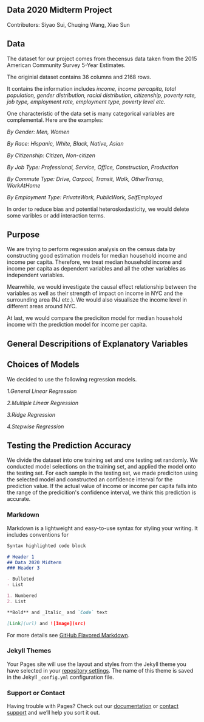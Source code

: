 ## Data 2020 Midterm Project



Contributors:
Siyao Sui, Chuqing Wang, Xiao Sun


## Data

The dataset for our project comes from thecensus data taken from the 2015 American Community Survey 5-Year Estimates. 

The originial dataset contains 36 columns and 2168 rows.

It contains the information includes *income, income percapita, total population, gender distribution, racial distribution, citizenship, poverty rate, job type, employment rate, employment type, poverty level etc.*

One characteristic of the data set is many categorical variables are complemental. Here are the examples:

*By Gender: Men, Women*

*By Race: Hispanic, White, Black, Native, Asian*

*By Citizenship: Citizen, Non-citizen*

*By Job Type: Professional, Service, Office, Construction, Production*

*By Commute Type: Drive, Carpool, Transit, Walk, OtherTransp, WorkAtHome*

*By Employment Type: PrivateWork, PublicWork, SelfEmployed*

In order to reduce bias and potential heteroskedasticity, we would delete some varibles or add interaction terms.

## Purpose

We are trying to perform regression analysis on the census data by constructing good estimation models for median household income and income per capita. Therefore, we treat median household income and income per capita as dependent variables and all the other variables as independent variables. 

Meanwhile, we would investigate the causal effect relationship between the variables as well as their strength of impact on income in NYC and the surrounding area (NJ etc.). We would also visualisze the income level in different areas around NYC. 

At last, we would compare the prediciton model for median household income with the prediction model for income per capita.

## General Descripitions of Explanatory Variables




## Choices of Models 

We decided to use the following regression models.

*1.General Linear Regression*

*2.Multiple Linear Regression*

*3.Ridge Regression*

*4.Stepwise Regression*


## Testing the Prediction Accuracy

We divide the dataset into one training set and one testing set randomly. We conducted model selections on the training set, and applied the model onto the testing set. For each sample in the testing set, we made prediciton using the selected model and constructed an confidence interval for the prediction value. If the actual value of income or income per capita falls into the range of the predicition's confidence interval, we think this prediction is accurate. 








### Markdown

Markdown is a lightweight and easy-to-use syntax for styling your writing. It includes conventions for

```markdown
Syntax highlighted code block

# Header 1
## Data 2020 Midterm 
### Header 3

- Bulleted
- List

1. Numbered
2. List

**Bold** and _Italic_ and `Code` text

[Link](url) and ![Image](src)
```

For more details see [GitHub Flavored Markdown](https://guides.github.com/features/mastering-markdown/).

### Jekyll Themes

Your Pages site will use the layout and styles from the Jekyll theme you have selected in your [repository settings](https://github.com/ssui07/Data-2020-Midterm-Group-8/settings). The name of this theme is saved in the Jekyll `_config.yml` configuration file.

### Support or Contact

Having trouble with Pages? Check out our [documentation](https://help.github.com/categories/github-pages-basics/) or [contact support](https://github.com/contact) and we’ll help you sort it out.
